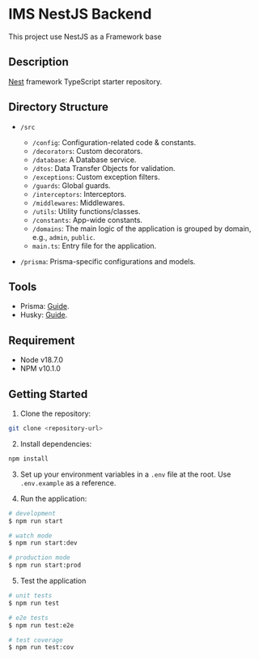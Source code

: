 # IMS NestJS Backend

This project use NestJS as a Framework base

## Description

[Nest](https://github.com/nestjs/nest) framework TypeScript starter repository.

## Directory Structure

- `/src`

  - `/config`: Configuration-related code & constants.
  - `/decorators`: Custom decorators.
  - `/database`: A Database service.
  - `/dtos`: Data Transfer Objects for validation.
  - `/exceptions`: Custom exception filters.
  - `/guards`: Global guards.
  - `/interceptors`: Interceptors.
  - `/middlewares`: Middlewares.
  - `/utils`: Utility functions/classes.
  - `/constants`: App-wide constants.
  - `/domains`: The main logic of the application is grouped by domain, e.g., `admin`, `public`.
  - `main.ts`: Entry file for the application.

- `/prisma`: Prisma-specific configurations and models.

## Tools

- Prisma: [Guide](./docs/PRISMA.md).
- Husky: [Guide](./docs/HUSKY.md).

## Requirement

- Node v18.7.0
- NPM v10.1.0

## Getting Started

1. Clone the repository:

```bash
git clone <repository-url>
```

2. Install dependencies:

```bash
npm install
```

3. Set up your environment variables in a `.env` file at the root. Use `.env.example` as a reference.

4. Run the application:

```bash
# development
$ npm run start

# watch mode
$ npm run start:dev

# production mode
$ npm run start:prod
```

5. Test the application

```bash
# unit tests
$ npm run test

# e2e tests
$ npm run test:e2e

# test coverage
$ npm run test:cov
```
